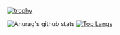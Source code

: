 [![trophy](https://github-profile-trophy.vercel.app/?username=tepcii)](https://github.com/ryo-ma/github-profile-trophy)

![Anurag's github stats](https://github-readme-stats.vercel.app/api?username=tepcii&show_icons=true&theme=radical)
[![Top Langs](https://github-readme-stats.vercel.app/api/top-langs/?username=tepcii)](https://github.com/anuraghazra/github-readme-stats)

<!--
**tepcii/tepcii** is a ✨ _special_ ✨ repository because its `README.md` (this file) appears on your GitHub profile.

Here are some ideas to get you started:

- 🔭 I’m currently working on ...
- 🌱 I’m currently learning ...
- 👯 I’m looking to collaborate on ...
- 🤔 I’m looking for help with ...
- 💬 Ask me about ...
- 📫 How to reach me: ...
- 😄 Pronouns: ...
- ⚡ Fun fact: ...
-->
